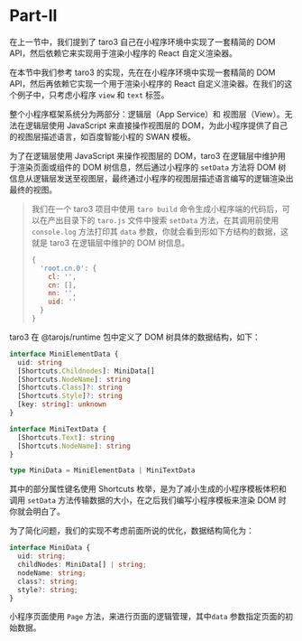 # Part-II

在上一节中，我们提到了 taro3 自己在小程序环境中实现了一套精简的 DOM API，然后依赖它来实现用于渲染小程序的 React 自定义渲染器。

在本节中我们参考 taro3 的实现，先在在小程序环境中实现一套精简的 DOM API，然后再依赖它实现一个用于渲染小程序的 React 自定义渲染器。在我们的这个例子中，只考虑小程序 `view` 和 `text` 标签。

整个小程序框架系统分为两部分：逻辑层（App Service）和 视图层（View）。无法在逻辑层使用 JavaScript 来直接操作视图层的 DOM，为此小程序提供了自己的视图层描述语言，如百度智能小程的 SWAN 模板。

为了在逻辑层使用 JavaScript 来操作视图层的 DOM，taro3 在逻辑层中维护用于渲染页面或组件的 DOM 树信息，然后通过小程序的 `setData` 方法将 DOM 树信息从逻辑层发送至视图层，最终通过小程序的视图层描述语言编写的逻辑渲染出最终的视图。

> 我们在一个 taro3 项目中使用 `taro build` 命令生成小程序端的代码后，可以在产出目录下的 `taro.js` 文件中搜索 `setData` 方法，在其调用前使用 `console.log` 方法打印其 `data` 参数，你就会看到形如下方结构的数据，这就是 taro3 在逻辑层中维护的 DOM 树信息。
> ```javascript
> {
>   'root.cn.0': {
>     cl: '',
>     cn: [],
>     nn: '',
>     uid: ''
>   }
> }
> ```

taro3 在 @tarojs/runtime 包中定义了 DOM 树具体的数据结构，如下：

```typescript
interface MiniElementData {
  uid: string
  [Shortcuts.Childnodes]: MiniData[]
  [Shortcuts.NodeName]: string
  [Shortcuts.Class]?: string
  [Shortcuts.Style]?: string
  [key: string]: unknown
}

interface MiniTextData {
  [Shortcuts.Text]: string
  [Shortcuts.NodeName]: string
}

type MiniData = MiniElementData | MiniTextData
```

其中的部分属性键名使用 Shortcuts 枚举，是为了减小生成的小程序模板体积和调用 `setData` 方法传输数据的大小，在之后我们编写小程序模板来渲染 DOM 时你就会明白了。

为了简化问题，我们的实现不考虑前面所说的优化，数据结构简化为：

```typescript
interface MiniData {
  uid: string;
  childNodes: MiniData[] | string;
  nodeName: string;
  class?: string;
  style?: string;
}
```

小程序页面使用 `Page` 方法，来进行页面的逻辑管理，其中`data` 参数指定页面的初始数据。
